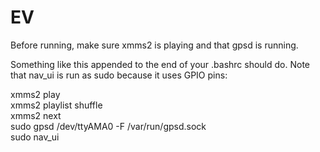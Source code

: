 # EV
Before running, make sure xmms2 is playing and that gpsd is running.

Something like this appended to the end of your .bashrc should do. Note that nav_ui is run as sudo because it uses GPIO pins:

xmms2 play  
xmms2 playlist shuffle  
xmms2 next  
sudo gpsd /dev/ttyAMA0 -F /var/run/gpsd.sock  
sudo nav_ui

